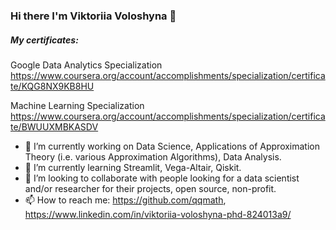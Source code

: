 ### Hi there I'm Viktoriia Voloshyna 👋 


<!--
**qqmath/qqmath** is a ✨ _special_ ✨ repository because its `README.md` (this file) appears on your GitHub profile.

<!--START_SECTION:waka-->
<!--END_SECTION:waka-->

##### My certificates: 
Google Data Analytics Specialization
https://www.coursera.org/account/accomplishments/specialization/certificate/KQG8NX9KB8HU

Machine Learning Specialization https://www.coursera.org/account/accomplishments/specialization/certificate/BWUUXMBKASDV
- 🔭 I’m currently working on Data Science, Applications of Approximation Theory (i.e. various Approximation Algorithms), Data Analysis.
- 🌱 I’m currently learning Streamlit, Vega-Altair, Qiskit.
- 👯 I’m looking to collaborate with people looking for a data scientist and/or researcher for their projects, open source, non-profit.
- 📫 How to reach me: https://github.com/qqmath, https://www.linkedin.com/in/viktoriia-voloshyna-phd-824013a9/


